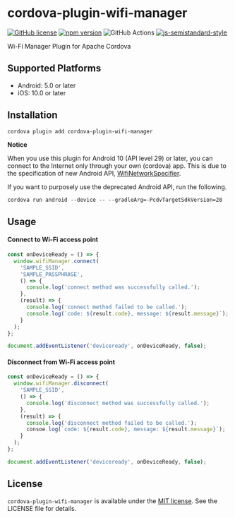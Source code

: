 # cordova-plugin-wifi-manager

[![GitHub license](https://img.shields.io/badge/license-MIT-blue.svg)](https://github.com/sushichop/cordova-plugin-wifi-manager/blob/main/LICENSE)
[![npm version](https://img.shields.io/npm/v/cordova-plugin-wifi-manager.svg?colorB=blue)](https://www.npmjs.com/package/cordova-plugin-wifi-manager)
![GitHub Actions](https://github.com/sushichop/cordova-plugin-wifi-manager/workflows/ci/badge.svg)
[![js-semistandard-style](https://img.shields.io/badge/code%20style-semistandard-brightgreen.svg)](https://github.com/Flet/semistandard)

Wi-Fi Manager Plugin for Apache Cordova

## Supported Platforms

- Android: 5.0 or later
- iOS: 10.0 or later

## Installation

```bash
cordova plugin add cordova-plugin-wifi-manager
```

__Notice__ 

When you use this plugin for Android 10 (API level 29) or later, you can connect to the Internet only through your 
own (cordova) app. This is due to the specification of new Android API, [WifiNetworkSpecifier](https://developer.android.com/reference/android/net/wifi/WifiNetworkSpecifier).

If you want to purposely use the deprecated Android API, run the following.

```
cordova run android --device -- --gradleArg=-PcdvTargetSdkVersion=28 
```


## Usage

#### Connect to Wi-Fi access point

```javascript
const onDeviceReady = () => {
  window.wifiManager.connect(
    'SAMPLE_SSID',
    'SAMPLE_PASSPHRASE',
    () => {
      console.log('connect method was successfully called.');
    },
    (result) => {
      console.log('connect method failed to be called.');
      console.log(`code: ${result.code}, message: ${result.message}`);
    }
  );
};

document.addEventListener('deviceready', onDeviceReady, false);
```

#### Disconnect from Wi-Fi access point

```javascript
const onDeviceReady = () => {
  window.wifiManager.disconnect(
    'SAMPLE_SSID',
    () => {
      console.log('disconnect method was successfully called.');
    },
    (result) => {
      console.log('disconnect method failed to be called.');
      consoe.log(`code: ${result.code}, message: ${result.message}`);
    }
  );
};

document.addEventListener('deviceready', onDeviceReady, false);
```

## License

[MIT]: http://www.opensource.org/licenses/mit-license

`cordova-plugin-wifi-manager` is available under the [MIT license][MIT]. See the LICENSE file for details.
